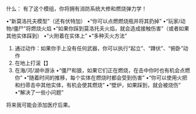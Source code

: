什么：
有了这个模组，你将拥有消防系统大修和燃烧弹力学！

•“新莫洛托夫模型”（还有伏特加）
•“你可以点燃燃烧瓶并将其扔掉”
•“玩家/动物/僵尸”将燃烧火焰
•“如果你踩到莫洛托夫火焰，就会造成接触伤害”（或者如果其他实体踩到）
•“火附着在实体上”
•“多种灭火方法”
1) 通过动作：如果你手上没有任何武器，你可以执行“起立”、“蹲伏”、“俯卧”动作
2) 在地上打滚【】
3) 在海/河/湖中游泳
•“僵尸和狼，如果它们正在燃烧，在击中你时也有机会点燃你”
•“随着时间的推移，每个实体在燃烧时都会受到伤害”
•“你可以使用火把和扫帚击中其他实体，有机会使其燃烧”
•“壁炉，如果踩到，就会被烧伤”
•“解决了一些小问题”

将来我可能会添加医疗后果。